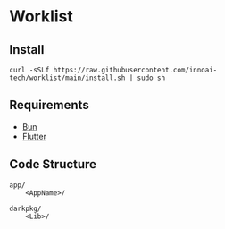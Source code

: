 # Worklist

## Install

```shell
curl -sSLf https://raw.githubusercontent.com/innoai-tech/worklist/main/install.sh | sudo sh
```

## Requirements

* [Bun](https://bun.sh/)
* [Flutter](https://docs.flutter.dev/)

## Code Structure

```
app/
    <AppName>/
    
darkpkg/
    <Lib>/    
```

